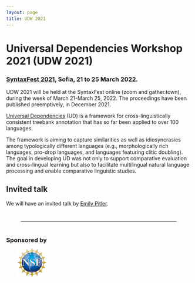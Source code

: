```yaml
---
layout: page
title: UDW 2021
---
```


# Universal Dependencies Workshop 2021 (UDW 2021)

### [SyntaxFest 2021](https://syntaxfest.github.io/), Sofia, 21 to 25 March 2022.

UDW 2021 will be held at the SyntaxFest online (zoom and gather.town), during the week of
March 21-March 25, 2022. 
The proceedings have been published preemptively, in December 2021.


[Universal Dependencies](http://universaldependencies.org/) (UD) is a
framework for cross-linguistically consistent treebank annotation that
has so far been applied to over 100 languages.

The framework is aiming to capture similarities as well as
idiosyncrasies among typologically different languages (e.g.,
morphologically rich languages, pro-drop languages, and languages
featuring clitic doubling). The goal in developing UD was not only to
support comparative evaluation and cross-lingual learning but also to
facilitate multilingual natural language processing and enable
comparative linguistic studies.

## Invited talk

We will have an invited talk by [Emily Pitler](http://www.emilypitler.com/).


<hr style="margin:40px">

### Sponsored by

<img src="NSF_Logo.png" alt="NSF" height="80" style="margin: -5px 0 0 30px"> 

